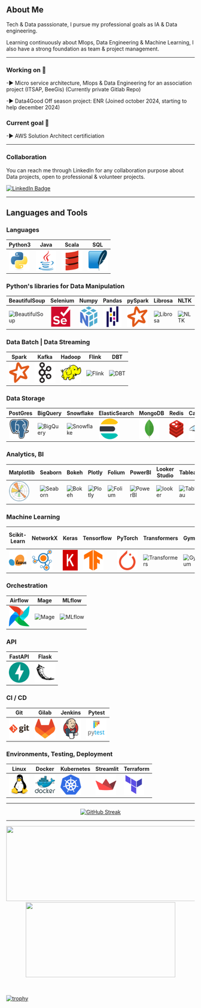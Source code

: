 ## About Me 
Tech & Data passsionate, I pursue my professional goals as IA & Data engineering.

Learning continuously about Mlops, Data Engineering & Machine Learning, I also have a strong foundation as team & project management.


---


### Working on 🚀

-▶ Micro service architecture, Mlops & Data Engineering for an association project (ITSAP, BeeGis) (Currently private Gitlab Repo)

-▶ Data4Good Off season project: ENR (Joined october 2024, starting to help december 2024)




### Current goal 🎯 

-▶ AWS Solution Architect certificiation


---


### Collaboration
You can reach me through LinkedIn for any collaboration purpose about Data projects, open to professional & volunteer projects.

[![LinkedIn Badge](https://img.shields.io/badge/LinkedIn-0077B5?style=for-the-badge&logo=linkedin&logoColor=white)](https://www.linkedin.com/in/062guillaumepot/)


---



## Languages and Tools 

<div>

### Languages

| Python3 | Java | Scala | SQL 
|----------|----------|----------|----------|
| <img src="https://github.com/devicons/devicon/blob/master/icons/python/python-original.svg" title="Python"  alt="Python" width="55" height="55"/> | <img src="https://raw.githubusercontent.com/devicons/devicon/6910f0503efdd315c8f9b858234310c06e04d9c0/icons/java/java-original.svg" title="Java"  alt="Java" width="55" height="55"/> | <img src="https://raw.githubusercontent.com/devicons/devicon/6910f0503efdd315c8f9b858234310c06e04d9c0/icons/scala/scala-original.svg" title="Scala"  alt="Scala" width="55" height="55"/> | <img src="https://github.com/devicons/devicon/blob/master/icons/sqlite/sqlite-original.svg" title="SQL"  alt="SQL" width="55" height="55"/> 
  



### Python's libraries for Data Manipulation

| BeautifulSoup | Selenium | Numpy | Pandas | pySpark | Librosa | NLTK | openCV |
|----------|----------|----------|----------|----------|----------|----------|----------|
| <img src="https://play-lh.googleusercontent.com/yMjUC6LBh7uOCK6wUcIEf5MHZQmSqDPXoInOQLZzw0DWQsPJuvkwSymX2zI4Ok7i_BY=w240-h480-rw" title="BeautifulSoup" alt="BeautifulSoup" width="55" height="55"/>| <img src="https://github.com/devicons/devicon/blob/master/icons/selenium/selenium-original.svg" title="Selenium" alt="Selenium" width="55" height="55"/>| <img src="https://github.com/devicons/devicon/blob/master/icons/numpy/numpy-original.svg" title="Numpy" alt="Numpy" width="55" height="55"/> | <img src="https://github.com/devicons/devicon/blob/master/icons/pandas/pandas-original.svg" title="Pandas" alt="Pandas" width="55" height="55"/> | <img src="https://github.com/devicons/devicon/blob/master/icons/apachespark/apachespark-original.svg" title="Spark" alt="Spark" width="55" height="55"/>| <img src="https://avatars.githubusercontent.com/u/18124827?s=280&v=4" title="Librosa" alt="Librosa" width="55" height="55"/>| <img src="https://miro.medium.com/v2/resize:fit:592/1*YM2HXc7f4v02pZBEO8h-qw.png" title="NLTK" alt="NLTK" width="55" height="55"/>| <img src="https://github.com/devicons/devicon/blob/master/icons/opencv/opencv-original.svg" title="openCV" alt="openCV" width="55" height="55"/>|


### Data Batch | Data Streaming

| Spark | Kafka | Hadoop | Flink | DBT
|----------|----------|----------|----------|----------|
| <img src="https://raw.githubusercontent.com/devicons/devicon/6910f0503efdd315c8f9b858234310c06e04d9c0/icons/apachespark/apachespark-original.svg" title="Spark" alt="Spark" width="55" height="55"/>| <img src="https://raw.githubusercontent.com/devicons/devicon/6910f0503efdd315c8f9b858234310c06e04d9c0/icons/apachekafka/apachekafka-original.svg" title="Kafka" alt="Kafka" width="55" height="55"/>| <img src="https://raw.githubusercontent.com/devicons/devicon/6910f0503efdd315c8f9b858234310c06e04d9c0/icons/hadoop/hadoop-original.svg" title="Hadoop" alt="Hadoop" width="55" height="55"/> | <img src="https://flink.apache.org/img/logo/png/1000/flink_squirrel_1000.png" title="Flink" alt="Flink" width="55" height="55"/>|<img src="https://henriblancke.gallerycdn.vsassets.io/extensions/henriblancke/vscode-dbt-formatter/1.0.1/1586995554014/Microsoft.VisualStudio.Services.Icons.Default" title="DBT" alt="DBT" width="55" height="55"/>|





### Data Storage

| PostGres | BigQuery | Snowflake | ElasticSearch | MongoDB | Redis | Cassandra | HBase | Neo4J
|----------|----------|----------|----------|----------|----------|----------|----------|----------|
|<img src="https://github.com/devicons/devicon/blob/master/icons/postgresql/postgresql-original.svg" title="pg" alt="pg" width="55" height="55"/>|<img src="https://cdn.icon-icons.com/icons2/2699/PNG/512/google_bigquery_logo_icon_168150.png" title="BigQuery" alt="BigQuery" width="55" height="55"/>|<img src="https://i0.wp.com/dbaontap.com/wp-content/uploads/2021/02/periscope-data-partners-snowflake-computing-logo-clipart-snowflake-computing-png-840_873.jpg?ssl=1" title="Snowflake" alt="Snowflake" width="55" height="55"/>|<img src="https://github.com/devicons/devicon/blob/master/icons/elasticsearch/elasticsearch-original.svg" title="ElasticSearch" alt="ElasticSearch" width="55" height="55"/>|<img src="https://raw.githubusercontent.com/devicons/devicon/6910f0503efdd315c8f9b858234310c06e04d9c0/icons/mongodb/mongodb-original.svg" title="MongoDB" alt="MongoDB" width="55" height="55"/>|<img src="https://raw.githubusercontent.com/devicons/devicon/6910f0503efdd315c8f9b858234310c06e04d9c0/icons/redis/redis-original.svg" title="Redis" alt="Redis" width="55" height="55"/>|<img src="https://github.com/devicons/devicon/blob/master/icons/cassandra/cassandra-original.svg" title="Cassandra" alt="Cassandra" width="55" height="55"/>|<img src="https://www.ibm.com/content/dam/adobe-cms/instana/media_logo/Apache-H-Base.component.complex-narrative-xl.ts=1691081404070.png/content/adobe-cms/fr/fr/products/instana/supported-technologies/apache-hbase-monitoring/_jcr_content/root/table_of_contents/body/content_section_styled/content-section-body/complex_narrative/logoimage" title="HBase" alt="HBase" width="55" height="55"/>|<img src="https://raw.githubusercontent.com/devicons/devicon/6910f0503efdd315c8f9b858234310c06e04d9c0/icons/neo4j/neo4j-original.svg" title="Neo4J" alt="Neo4J" width="55" height="55"/>|




### Analytics, BI
Matplotlib | Seaborn | Bokeh | Plotly | Folium | PowerBI | Looker Studio | Tableau |
|----------|----------|----------|----------|----------|----------|----------|----------|
| <img src="https://github.com/devicons/devicon/blob/master/icons/matplotlib/matplotlib-original.svg" title="Matplotlib"  alt="Matplotlib" width="55" height="55"/> | <img src="https://user-images.githubusercontent.com/315810/92159303-30d41100-edfb-11ea-8107-1c5352202571.png" title="Seaborn"  alt="Seaborn" width="55" height="55"/> | <img src="https://encrypted-tbn0.gstatic.com/images?q=tbn:ANd9GcSDJkDpVyJzPwDu3ijoZhoBVsLgOuAmJXXjfQ&s" title="Bokeh"  alt="Bokeh" width="55" height="55"/> | <img src="https://avatars.githubusercontent.com/u/5997976?s=280&v=4" title="Plotly"  alt="Plotly" width="55" height="55"/> | <img src="https://encrypted-tbn0.gstatic.com/images?q=tbn:ANd9GcQc6ifdQsbZbSLkkosxlnt3OFAF9knsMOZjpg&s" title="Folium"  alt="Folium" width="55" height="55"/> | <img src="https://static-00.iconduck.com/assets.00/power-bi-icon-1536x2048-0xah5g2o.png" title="PowerBI"  alt="PowerBI" width="55" height="55"/> | <img src="https://www.svgrepo.com/show/354012/looker-icon.svg" title="looker"  alt="looker" width="55" height="55"/> | <img src="https://cdn.worldvectorlogo.com/logos/tableau-software.svg" title="Tableau"  alt="Tableau" width="55" height="55"/> |



### Machine Learning

| Scikit-Learn | NetworkX | Keras | Tensorflow | PyTorch | Transformers | Gymnasium | StableBaselines3 | Unity ML Agents | Optuna |
|----------|----------|----------|----------|----------|----------|----------|----------|----------|----------|
| <img src="https://github.com/devicons/devicon/blob/master/icons/scikitlearn/scikitlearn-original.svg" title="Scikit-Learn"  alt="Scikit-Learn" width="55" height="55"/> | <img src="https://github.com/devicons/devicon/blob/master/icons/networkx/networkx-original.svg" title="NetworkX"  alt="NetworkX" width="55" height="55"/> | <img src="https://github.com/devicons/devicon/blob/master/icons/keras/keras-original.svg" title="Keras"  alt="Keras" width="55" height="55"/> | <img src="https://github.com/devicons/devicon/blob/master/icons/tensorflow/tensorflow-original.svg" title="Tensorflow"  alt="Tensorflow" width="55" height="55"/> | <img src="https://github.com/devicons/devicon/blob/master/icons/pytorch/pytorch-original.svg" title="Pytorch"  alt="Pytorch" width="55" height="55"/> | <img src="https://huggingface.co/datasets/huggingface/brand-assets/resolve/main/hf-logo.svg" title="Transformers"  alt="Transformers" width="55" height="55"/> | <img src="https://gymnasium.farama.org/_static/img/gymnasium_black.svg" title="Gymnasium"  alt="Gymnasium" width="55" height="55"/> | <img src="https://stable-baselines3.readthedocs.io/en/v2.3.0/_static/logo.png" title="StableBaselines3"  alt="StableBaselines3" width="55" height="55"/> | <img src="https://github.com/devicons/devicon/blob/master/icons/unity/unity-original.svg" title="Unity ML Agents"  alt="Unity ML Agents" width="55" height="55"/> | <img src="https://avatars.githubusercontent.com/u/57251745?s=280&v=4" title="Optuna"  alt="Optuna" width="55" height="55"/> |



### Orchestration

| Airflow | Mage | MLflow |
|----------|----------|----------|
|  <img src="https://github.com/devicons/devicon/blob/master/icons/apacheairflow/apacheairflow-original.svg" title="Airflow"  alt="Airflow" width="55" height="55"/>|<img src="https://avatars.githubusercontent.com/u/69371472?s=280&v=4" title="Mage"  alt="Mage" width="55" height="55"/>|<img src="https://encrypted-tbn0.gstatic.com/images?q=tbn:ANd9GcScVEAh0QmSS7rgtw5gnWqEjnLmuJ6ihC9xjQ&s" title="MLflow" alt="MLflow" width="55" height="55"/>|


### API

| FastAPI | Flask |
|----------|----------|
|<img src="https://github.com/devicons/devicon/blob/master/icons/fastapi/fastapi-original.svg" title="FastAPI" alt="FastAPI" width="55" height="55"/>|<img src="https://github.com/devicons/devicon/blob/master/icons/flask/flask-original.svg" title="Flask" alt="Flask" width="55" height="55"/>|


### CI / CD

| Git | Gilab | Jenkins | Pytest |
|----------|----------|----------|----------|
|<img src="https://github.com/devicons/devicon/blob/master/icons/git/git-original-wordmark.svg" title="Git" alt="Git" width="55" height="55"/>|<img src="https://github.com/devicons/devicon/blob/master/icons/gitlab/gitlab-original.svg" title="Gitlab" alt="Gitlab" width="55" height="55"/>|<img src="https://github.com/devicons/devicon/blob/master/icons/jenkins/jenkins-original.svg" title="Jenkins" alt="Jenkins" width="55" height="55"/>|<img src="https://github.com/devicons/devicon/blob/master/icons/pytest/pytest-original-wordmark.svg" title="pytest" alt="pytest" width="55" height="55"/>|


### Environments, Testing, Deployment

| Linux | Docker | Kubernetes | Streamlit | Terraform |
|----------|----------|----------|----------|----------|
|<img src="https://github.com/devicons/devicon/blob/master/icons/linux/linux-original.svg" title="Linux" alt="Linux" width="55" height="55"/>|<img src="https://github.com/devicons/devicon/blob/master/icons/docker/docker-original-wordmark.svg" title="Docker" alt="Docker" width="55" height="55"/>|<img src="https://github.com/devicons/devicon/blob/master/icons/kubernetes/kubernetes-original.svg" title="Kubernetes" alt="Kubernetes" width="55" height="55"/>|<img src="https://github.com/devicons/devicon/blob/master/icons/streamlit/streamlit-original.svg" title="Streamlit" alt="Streamlit" width="55" height="55"/>|<img src="https://github.com/devicons/devicon/blob/master/icons/terraform/terraform-original.svg" title="Terraform" alt="Terraform" width="55" height="55"/>|


</div>


---



<p align="center">
<a href="https://git.io/streak-stats"><img src="https://streak-stats.demolab.com?user=guillaumepot" alt="GitHub Streak" /></a>
</p>
 
---


<p align="center">
  <img width="600" height="200" src="https://github-readme-stats.vercel.app/api?username=guillaumepot&show_icons=true&theme=vision-friendly-dark">
  <img width="400" height="200" src="https://github-readme-stats.vercel.app/api/top-langs/?username=guillaumepot&size_weight=0.0005&count_weight=0.3&layout=compact&theme=vision-friendly-dark">
</p>
 

<p align="center">
  <img src="https://komarev.com/ghpvc/?username=guillaumepot&style=for-the-badge&color=orange" alt=""/>
  </p>


[![trophy](https://github-profile-trophy.vercel.app/?username=guillaumepot)](https://github.com/ryo-ma/github-profile-trophy)
